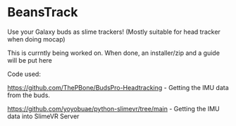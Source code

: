 # BeansTrack
Use your Galaxy buds as slime trackers! (Mostly suitable for head tracker when doing mocap)

This is currntly being worked on. When done, an installer/zip and a guide will be put here

Code used: 

https://github.com/ThePBone/BudsPro-Headtracking - Getting the IMU data from the buds.

https://github.com/yoyobuae/python-slimevr/tree/main - Getting the IMU data into SlimeVR Server
